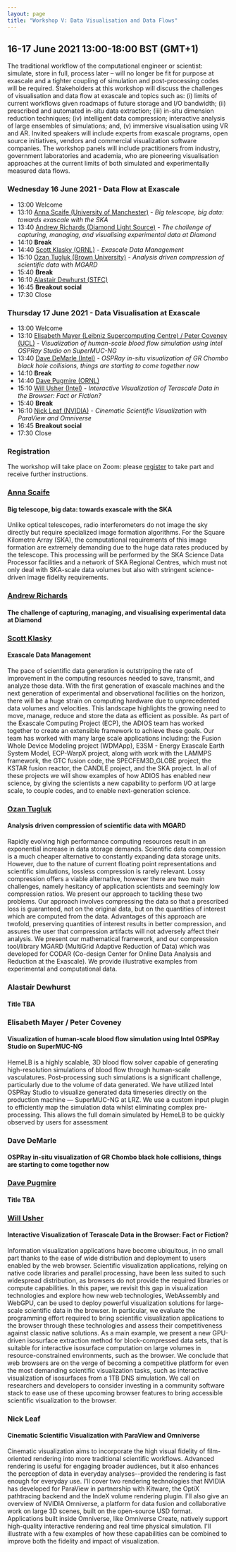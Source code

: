 ```yaml
---
layout: page
title: "Workshop V: Data Visualisation and Data Flows"
---
```


## 16-17 June 2021 13:00-18:00 BST (GMT+1)

The traditional workflow of the computational engineer or scientist:
simulate, store in full, process later – will no longer be fit for
purpose at exascale and a tighter coupling of simulation and
post-processing codes will be required. Stakeholders at this workshop
will discuss the challenges of visualisation and data flow at exascale
and topics such as: (i) limits of current workflows given roadmaps of
future storage and I/O bandwidth; (ii) prescribed and automated
in-situ data extraction; (iii) in-situ dimension reduction techniques;
(iv) intelligent data compression; interactive analysis of large
ensembles of simulations; and, (v) immersive visualisation using VR
and AR. Invited speakers will include experts from exascale programs,
open source initiatives, vendors and commercial visualization software
companies. The workshop panels will include practitioners from
industry, government laboratories and academia, who are pioneering
visualisation approaches at the current limits of both simulated and
experimentally measured data flows.

### Wednesday 16 June 2021 - Data Flow at Exascale

- 13:00 Welcome
- 13:10 <a href="#anna-scaife">Anna Scaife (University of Manchester)</a> - *Big telescope, big data: towards exascale with the SKA*
- 13:40 <a href="#andrew-richards">Andrew Richards (Diamond Light Source)</a> - *The challenge of capturing, managing, and visualising experimental data at Diamond*
- 14:10 **Break**
- 14:40 <a href="#scott-klasky">Scott Klasky (ORNL)</a> - *Exascale Data Management*
- 15:10 <a href="#ozan-tugluk">Ozan Tugluk (Brown University)</a> - *Analysis driven compression of scientific data with MGARD*
- 15:40 **Break**
- 16:10 <a href="#alastair-dewhurst">Alastair Dewhurst (STFC)</a>
- 16:45 **Breakout social**
- 17:30 Close


### Thursday 17 June 2021 - Data Visualisation at Exascale

- 13:00 Welcome
- 13:10 <a href="#elisabeth-mayer--peter-coveney"> Elisabeth Mayer (Leibniz Supercomputing Centre) / Peter Coveney (UCL)</a> - *Visualization of human-scale blood flow simulation using Intel OSPRay Studio on SuperMUC-NG*
- 13:40 <a href="#dave-demarle">Dave DeMarle (Intel)</a> - *OSPRay in-situ visualization of GR Chombo black hole collisions, things are starting to come together now*
- 14:10 **Break**
- 14:40 <a href="#dave-pugmire">Dave Pugmire (ORNL)</a> 
- 15:10 <a href="#will-usher">Will Usher (Intel)</a> - *Interactive Visualization of Terascale Data in the Browser: Fact or Fiction?*
- 15:40 **Break**
- 16:10 <a href="#nick-leaf">Nick Leaf (NVIDIA)</a> - *Cinematic Scientific Visualization with ParaView and Omniverse*
- 16:45 **Breakout social**
- 17:30 Close

### Registration
The workshop will take place on Zoom: please [register](https://www.eventbrite.co.uk/e/excalibur-workshop-on-data-visualisation-and-data-flows-tickets-155943325685) to take part and receive further instructions.

### [Anna Scaife](https://www.skatelescope.org/teamska/anna-scaife)
#### Big telescope, big data: towards exascale with the SKA
Unlike optical telescopes, radio interferometers do not image the sky directly but require specialized image formation algorithms. For the Square Kilometre Array (SKA), the computational requirements of this image formation are extremely demanding due to the huge data rates produced by the telescope. This processing will be performed by the SKA Science Data Processor facilities and a network of SKA Regional Centres, which must not only deal with SKA-scale data volumes but also with stringent science-driven image fidelity requirements.

### [Andrew Richards](https://www.diamond.ac.uk/Home/News/LatestNews/2017/19-01-17.html)
#### The challenge of capturing, managing, and visualising experimental data at Diamond

### [Scott Klasky](https://csmd.ornl.gov/profile/scott-klasky)
#### Exascale Data Management
The pace of scientific data generation is outstripping the rate of improvement in the computing resources needed to save, transmit, and analyze those data. With the first generation of exascale machines and the next generation of experimental and observational facilities on the horizon, there will be a huge strain on computing hardware due to unprecedented data volumes and velocities. This landscape highlights the growing need to move, manage, reduce and store the data as efficient as possible. As part of the Exascale Computing Project (ECP), the ADIOS team has worked together to create an extensible framework to achieve these goals. Our team has worked with many large scale applications including:  the Fusion Whole Device Modeling project  (WDMApp), E3SM - Energy Exascale Earth System Model, ECP-WarpX project, along with work with the LAMMPS framework, the GTC fusion code, the SPECFEM3D_GLOBE project, the KSTAR fusion reactor, the CANDLE project,  and the SKA project.  In all of these projects we will show examples of how ADIOS has enabled new science, by giving the scientists a new capability to perform I/O at large scale, to couple codes, and to enable next-generation science.

### [Ozan Tugluk](https://appliedmath.brown.edu/people/ozan-tugluk)
#### Analysis driven compression of scientific data with MGARD
Rapidly evolving high performance computing resources result in an exponential increase in data storage demands. Scientific data compression is a much cheaper alternative to constantly expanding data storage units. However, due to the nature of current floating point representations and scientific simulations, lossless compression is rarely relevant. Lossy compression offers a viable alternative, however there are two main challenges, namely hesitancy of application scientists and seemingly low compression ratios. We present our approach to tackling these two problems. Our approach involves compressing the data so that a prescribed loss is guaranteed, not on the original data, but on the quantities of interest which are computed from the data. Advantages of this approach are twofold, preserving quantities of interest results in better compression, and assures the user that compression artifacts will not adversely affect their analysis. We present our mathematical framework, and our compression tool/library MGARD (MultiGrid Adaptive Reduction of Data) which was developed for CODAR (Co-design Center for Online Data Analysis and Reduction at the Exascale).  We provide illustrative examples from experimental and computational data.

### Alastair Dewhurst
#### Title TBA

### Elisabeth Mayer / Peter Coveney
#### Visualization of human-scale blood flow simulation using Intel OSPRay Studio on SuperMUC-NG
HemeLB is a highly scalable, 3D blood flow solver capable of generating high-resolution simulations of blood flow through human-scale vasculatures. Post-processing such simulations is a significant challenge, particularly due to the volume of data generated. We have utilized Intel OSPRay Studio to visualize generated data timeseries directly on the production machine — SuperMUC-NG at LRZ. We use a custom input plugin to efficiently map the simulation data whilst eliminating complex pre-processing. This allows the full domain simulated by HemeLB to be quickly observed by users for assessment

### Dave DeMarle
#### OSPRay in-situ visualization of GR Chombo black hole collisions, things are starting to come together now

### [Dave Pugmire](https://csmd.ornl.gov/profile/dave-pugmire)
#### Title TBA

### [Will Usher](https://www.willusher.io)
#### Interactive Visualization of Terascale Data in the Browser: Fact or Fiction?
Information visualization applications have become ubiquitous, in no small part thanks to the ease of wide distribution and deployment to users enabled by the web browser. Scientific visualization applications, relying on native code libraries and parallel processing, have been less suited to such widespread distribution, as browsers do not provide the required libraries or compute capabilities. In this paper, we revisit this gap in visualization technologies and explore how new web technologies, WebAssembly and WebGPU, can be used to deploy powerful visualization solutions for large-scale scientific data in the browser. In particular, we evaluate the programming effort required to bring scientific visualization applications to the browser through these technologies and assess their competitiveness against classic native solutions. As a main example, we present a new GPU-driven isosurface extraction method for block-compressed data sets, that is suitable for interactive isosurface computation on large volumes in resource-constrained environments, such as the browser. We conclude that web browsers are on the verge of becoming a competitive platform for even the most demanding scientific visualization tasks, such as interactive visualization of isosurfaces from a 1TB DNS simulation. We call on researchers and developers to consider investing in a community software stack to ease use of these upcoming browser features to bring accessible scientific visualization to the browser.

### Nick Leaf
#### Cinematic Scientific Visualization with ParaView and Omniverse
Cinematic visualization aims to incorporate the high visual fidelity of film-oriented rendering into more traditional scientific workflows. Advanced rendering is useful for engaging broader audiences, but it also enhances the perception of data in everyday analyses--provided the rendering is fast enough for everyday use. I'll cover two rendering technologies that NVIDIA has developed for ParaView in partnership with Kitware, the OptiX pathtracing backend and the IndeX volume rendering plugin. I'll also give an overview of NVIDIA Omniverse, a platform for data fusion and collaborative work on large 3D scenes, built on the open-source USD format. Applications built inside Omniverse, like Omniverse Create, natively support high-quality interactive rendering and real time physical simulation. I'll illustrate with a few examples of how these capabilities can be combined to improve both the fidelity and impact of visualization.



